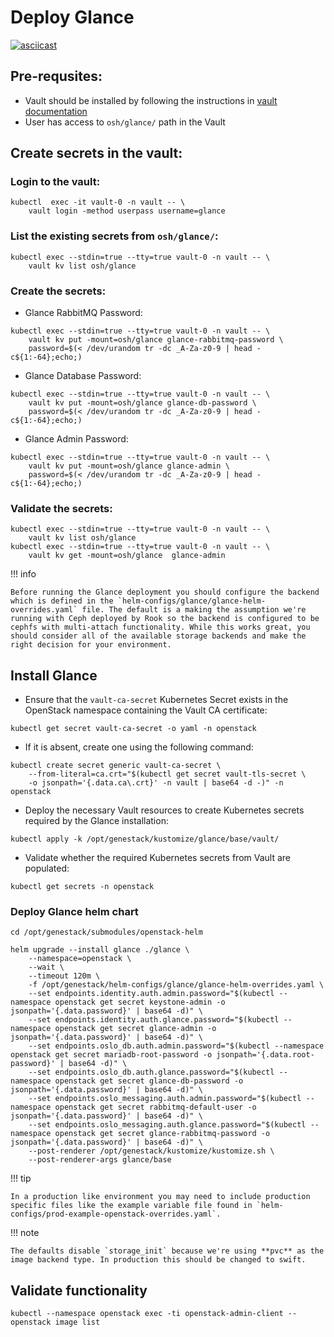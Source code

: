 # Deploy Glance

[![asciicast](https://asciinema.org/a/629806.svg)](https://asciinema.org/a/629806)

## Pre-requsites:

- Vault should be installed by following the instructions in [vault documentation](https://docs.rackspacecloud.com/vault/)
- User has access to `osh/glance/` path in the Vault

## Create secrets in the vault:

### Login to the vault:

``` shell
kubectl  exec -it vault-0 -n vault -- \
    vault login -method userpass username=glance
```

### List the existing secrets from `osh/glance/`:

``` shell
kubectl exec --stdin=true --tty=true vault-0 -n vault -- \
    vault kv list osh/glance
```

### Create the secrets:

- Glance RabbitMQ Password:
``` shell
kubectl exec --stdin=true --tty=true vault-0 -n vault -- \
    vault kv put -mount=osh/glance glance-rabbitmq-password \
    password=$(< /dev/urandom tr -dc _A-Za-z0-9 | head -c${1:-64};echo;)
```

- Glance Database Password:
```
kubectl exec --stdin=true --tty=true vault-0 -n vault -- \
    vault kv put -mount=osh/glance glance-db-password \
    password=$(< /dev/urandom tr -dc _A-Za-z0-9 | head -c${1:-64};echo;)
```

- Glance Admin Password:
```
kubectl exec --stdin=true --tty=true vault-0 -n vault -- \
    vault kv put -mount=osh/glance glance-admin \
    password=$(< /dev/urandom tr -dc _A-Za-z0-9 | head -c${1:-64};echo;)
```

### Validate the secrets:

``` shell
kubectl exec --stdin=true --tty=true vault-0 -n vault -- \
    vault kv list osh/glance
kubectl exec --stdin=true --tty=true vault-0 -n vault -- \
    vault kv get -mount=osh/glance  glance-admin
```

!!! info

    Before running the Glance deployment you should configure the backend which is defined in the `helm-configs/glance/glance-helm-overrides.yaml` file. The default is a making the assumption we're running with Ceph deployed by Rook so the backend is configured to be cephfs with multi-attach functionality. While this works great, you should consider all of the available storage backends and make the right decision for your environment.

## Install Glance

- Ensure that the `vault-ca-secret` Kubernetes Secret exists in the OpenStack namespace containing the Vault CA certificate:
```shell
kubectl get secret vault-ca-secret -o yaml -n openstack
```

- If it is absent, create one using the following command:
``` shell
kubectl create secret generic vault-ca-secret \
    --from-literal=ca.crt="$(kubectl get secret vault-tls-secret \
    -o jsonpath='{.data.ca\.crt}' -n vault | base64 -d -)" -n openstack
```

- Deploy the necessary Vault resources to create Kubernetes secrets required by the Glance installation:
``` shell
kubectl apply -k /opt/genestack/kustomize/glance/base/vault/
```

- Validate whether the required Kubernetes secrets from Vault are populated:
``` shell
kubectl get secrets -n openstack
```

### Deploy Glance helm chart

``` shell
cd /opt/genestack/submodules/openstack-helm

helm upgrade --install glance ./glance \
    --namespace=openstack \
    --wait \
    --timeout 120m \
    -f /opt/genestack/helm-configs/glance/glance-helm-overrides.yaml \
    --set endpoints.identity.auth.admin.password="$(kubectl --namespace openstack get secret keystone-admin -o jsonpath='{.data.password}' | base64 -d)" \
    --set endpoints.identity.auth.glance.password="$(kubectl --namespace openstack get secret glance-admin -o jsonpath='{.data.password}' | base64 -d)" \
    --set endpoints.oslo_db.auth.admin.password="$(kubectl --namespace openstack get secret mariadb-root-password -o jsonpath='{.data.root-password}' | base64 -d)" \
    --set endpoints.oslo_db.auth.glance.password="$(kubectl --namespace openstack get secret glance-db-password -o jsonpath='{.data.password}' | base64 -d)" \
    --set endpoints.oslo_messaging.auth.admin.password="$(kubectl --namespace openstack get secret rabbitmq-default-user -o jsonpath='{.data.password}' | base64 -d)" \
    --set endpoints.oslo_messaging.auth.glance.password="$(kubectl --namespace openstack get secret glance-rabbitmq-password -o jsonpath='{.data.password}' | base64 -d)" \
    --post-renderer /opt/genestack/kustomize/kustomize.sh \
    --post-renderer-args glance/base
```

!!! tip

    In a production like environment you may need to include production specific files like the example variable file found in `helm-configs/prod-example-openstack-overrides.yaml`.

!!! note

    The defaults disable `storage_init` because we're using **pvc** as the image backend type. In production this should be changed to swift.

## Validate functionality

``` shell
kubectl --namespace openstack exec -ti openstack-admin-client -- openstack image list
```
